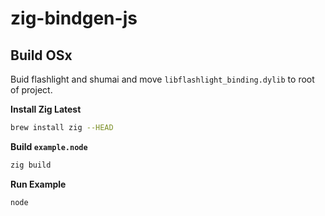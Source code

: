 # zig-bindgen-js

## Build OSx

Buid flashlight and shumai and move `libflashlight_binding.dylib` to root of project.

**Install Zig Latest**

```bash
brew install zig --HEAD
```

**Build `example.node`**

```bash
zig build
```

**Run Example**

```bash
node
```
